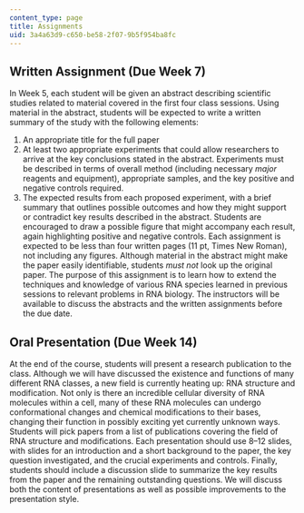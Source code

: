 ```yaml
---
content_type: page
title: Assignments
uid: 3a4a63d9-c650-be58-2f07-9b5f954ba8fc
---
```


Written Assignment (Due Week 7)
-------------------------------

In Week 5, each student will be given an abstract describing scientific studies related to material covered in the first four class sessions. Using material in the abstract, students will be expected to write a written summary of the study with the following elements:

1.  An appropriate title for the full paper
2.  At least two appropriate experiments that could allow researchers to arrive at the key conclusions stated in the abstract. Experiments must be described in terms of overall method (including necessary _major_ reagents and equipment), appropriate samples, and the key positive and negative controls required.
3.  The expected results from each proposed experiment, with a brief summary that outlines possible outcomes and how they might support or contradict key results described in the abstract. Students are encouraged to draw a possible figure that might accompany each result, again highlighting positive and negative controls. Each assignment is expected to be less than four written pages (11 pt, Times New Roman), not including any figures. Although material in the abstract might make the paper easily identifiable, students _must not_ look up the original paper. The purpose of this assignment is to learn how to extend the techniques and knowledge of various RNA species learned in previous sessions to relevant problems in RNA biology. The instructors will be available to discuss the abstracts and the written assignments before the due date.

Oral Presentation (Due Week 14)
-------------------------------

At the end of the course, students will present a research publication to the class. Although we will have discussed the existence and functions of many different RNA classes, a new field is currently heating up: RNA structure and modification. Not only is there an incredible cellular diversity of RNA molecules within a cell, many of these RNA molecules can undergo conformational changes and chemical modifications to their bases, changing their function in possibly exciting yet currently unknown ways. Students will pick papers from a list of publications covering the field of RNA structure and modifications. Each presentation should use 8–12 slides, with slides for an introduction and a short background to the paper, the key question investigated, and the crucial experiments and controls. Finally, students should include a discussion slide to summarize the key results from the paper and the remaining outstanding questions. We will discuss both the content of presentations as well as possible improvements to the presentation style.